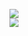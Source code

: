 [![](https://img.shields.io/badge/Made%20With-Github%20Spray-lightgrey.svg?style=for-the-badge&logo=github)](https://github.com/Annihil/github-spray#3630)  
[![](https://i.imgur.com/2DrTn0Z.gif)](https://github.com/Annihil/github-spray)